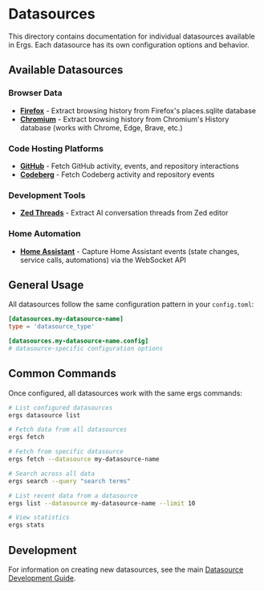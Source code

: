 # Datasources

This directory contains documentation for individual datasources available in Ergs. Each datasource has its own configuration options and behavior.

## Available Datasources

### Browser Data
- **[Firefox](firefox.md)** - Extract browsing history from Firefox's places.sqlite database
- **[Chromium](chromium.md)** - Extract browsing history from Chromium's History database (works with Chrome, Edge, Brave, etc.)

### Code Hosting Platforms
- **[GitHub](github.md)** - Fetch GitHub activity, events, and repository interactions
- **[Codeberg](codeberg.md)** - Fetch Codeberg activity and repository events

### Development Tools
- **[Zed Threads](zedthreads.md)** - Extract AI conversation threads from Zed editor

### Home Automation
- **[Home Assistant](homeassistant.md)** - Capture Home Assistant events (state changes, service calls, automations) via the WebSocket API


## General Usage

All datasources follow the same configuration pattern in your `config.toml`:

```toml
[datasources.my-datasource-name]
type = 'datasource_type'

[datasources.my-datasource-name.config]
# datasource-specific configuration options
```

## Common Commands

Once configured, all datasources work with the same ergs commands:

```bash
# List configured datasources
ergs datasource list

# Fetch data from all datasources
ergs fetch

# Fetch from specific datasource
ergs fetch --datasource my-datasource-name

# Search across all data
ergs search --query "search terms"

# List recent data from a datasource
ergs list --datasource my-datasource-name --limit 10

# View statistics
ergs stats
```

## Development

For information on creating new datasources, see the main [Datasource Development Guide](../datasource.md).